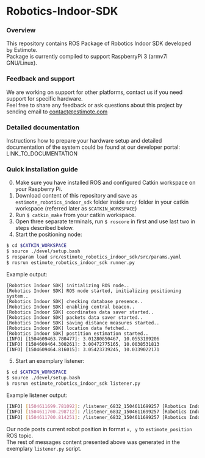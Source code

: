 # Robotics-Indoor-SDK

### Overview
This repository contains ROS Package of Robotics Indoor SDK developed by Estimote.
</br>Package is currently compiled to support RaspberryPi 3 (armv7l GNU/Linux).

### Feedback and support
We are working on support for other platforms, contact us if you need support for specific hardware.
</br>Feel free to share any feedback or ask questions about this project by sending email to contact@estimote.com

### Detailed documentation
Instructions how to prepare your hardware setup and
detailed documentation of the system could be found at our developer portal: LINK_TO_DOCUMENTATION

### Quick installation guide
0. Make sure you have installed ROS and configured Catkin workspace on your Raspberry Pi.
1. Download content of this repository and save as `estimote_robotics_indoor_sdk` folder inside `src/` folder in your catkin workspace (referred later as `$CATKIN_WORKSPACE`)
2. Run `$ catkin_make` from your catkin workspace.
3. Open three separate terminals, run `$ roscore` in first and use last two in steps described below.
4. Start the positioning node:
```sh
$ cd $CATKIN_WORKSPACE
$ source ./devel/setup.bash
$ rosparam load src/estimote_robotics_indoor_sdk/src/params.yaml
$ rosrun estimote_robotics_indoor_sdk runner.py
```
Example output:
```
[Robotics Indoor SDK] initializing ROS node..
[Robotics Indoor SDK] ROS node started, initializing positioning system..
[Robotics Indoor SDK] checking database presence..
[Robotics Indoor SDK] enabling central beacon..
[Robotics Indoor SDK] coordinates data saver started..
[Robotics Indoor SDK] packets data saver started..
[Robotics Indoor SDK] saving distance measures started..
[Robotics Indoor SDK] location data fetched..
[Robotics Indoor SDK] postition estimation started..
[INFO] [1504609463.780477]: 3.01280850467, 10.0553189206
[INFO] [1504609464.300261]: 3.00472775165, 10.0038531813
[INFO] [1504609464.816015]: 3.05423739245, 10.0339022171
```

5. Start an exemplary listener:
```sh
$ cd $CATKIN_WORKSPACE
$ source ./devel/setup.bash
$ rosrun estimote_robotics_indoor_sdk listener.py
```

Example listener output:
```sh
[INFO] [1504611699.781092]: /listener_6832_1504611699257 [Robotics Indoor SDK] x, y = 3.01280850467, 10.0553189206
[INFO] [1504611700.298712]: /listener_6832_1504611699257 [Robotics Indoor SDK] x, y = 3.00472775165, 10.0038531813
[INFO] [1504611700.814251]: /listener_6832_1504611699257 [Robotics Indoor SDK] x, y = 3.05423739245, 10.0339022171
```

Our node posts current robot position in format `x, y` to `estimote_position` ROS topic.
<br/>The rest of messages content presented above was generated in the exemplary `listener.py` script.
